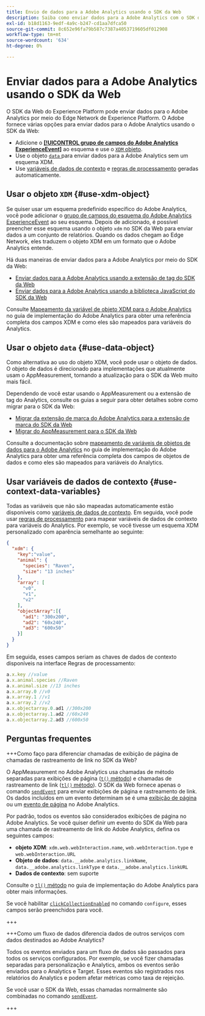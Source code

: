 ```yaml
---
title: Envio de dados para a Adobe Analytics usando o SDK da Web
description: Saiba como enviar dados para a Adobe Analytics com o SDK da Web da Adobe Experience Platform.
exl-id: b18d1163-9edf-4a9c-b247-cd1aa7dfca50
source-git-commit: 8c652e96fa79b587c7387a4053719605df012908
workflow-type: tm+mt
source-wordcount: '634'
ht-degree: 0%

---
```



# Enviar dados para a Adobe Analytics usando o SDK da Web

O SDK da Web do Experience Platform pode enviar dados para o Adobe Analytics por meio do Edge Network de Experience Platform. O Adobe fornece várias opções para enviar dados para o Adobe Analytics usando o SDK da Web:

* Adicione o [**[!UICONTROL grupo de campos do Adobe Analytics ExperienceEvent]**](../../xdm/field-groups/event/analytics-full-extension.md) ao esquema e use o [`XDM` objeto](../commands/sendevent/xdm.md).
* Use o objeto [`data` ](../commands/sendevent/data.md) para enviar dados para a Adobe Analytics sem um esquema XDM.
* Use [variáveis de dados de contexto](https://experienceleague.adobe.com/pt-br/docs/analytics/implementation/vars/page-vars/contextdata) e [regras de processamento](https://experienceleague.adobe.com/pt-br/docs/analytics/admin/admin-tools/manage-report-suites/edit-report-suite/report-suite-general/c-processing-rules/c-processing-rules-configuration/processing-rules-about) geradas automaticamente.

## Usar o objeto `XDM` {#use-xdm-object}

Se quiser usar um esquema predefinido específico do Adobe Analytics, você pode adicionar o [grupo de campos do esquema do Adobe Analytics ExperienceEvent](../../xdm/field-groups/event/analytics-full-extension.md) ao seu esquema. Depois de adicionado, é possível preencher esse esquema usando o objeto `xdm` no SDK da Web para enviar dados a um conjunto de relatórios. Quando os dados chegam ao Edge Network, eles traduzem o objeto XDM em um formato que o Adobe Analytics entende.

Há duas maneiras de enviar dados para a Adobe Analytics por meio do SDK da Web:

* [Enviar dados para a Adobe Analytics usando a extensão de tag do SDK da Web](https://experienceleague.adobe.com/pt-br/docs/analytics/implementation/aep-edge/web-sdk/web-sdk-tag-extension)
* [Enviar dados para a Adobe Analytics usando a biblioteca JavaScript do SDK da Web](https://experienceleague.adobe.com/pt-br/docs/analytics/implementation/aep-edge/web-sdk/web-sdk-javascript-library)

Consulte [Mapeamento da variável de objeto XDM para o Adobe Analytics](https://experienceleague.adobe.com/pt-br/docs/analytics/implementation/aep-edge/xdm-var-mapping) no guia de implementação do Adobe Analytics para obter uma referência completa dos campos XDM e como eles são mapeados para variáveis do Analytics.

## Usar o objeto `data` {#use-data-object}

Como alternativa ao uso do objeto XDM, você pode usar o objeto de dados. O objeto de dados é direcionado para implementações que atualmente usam o AppMeasurement, tornando a atualização para o SDK da Web muito mais fácil.

Dependendo de você estar usando o AppMeasurement ou a extensão de tag do Analytics, consulte os guias a seguir para obter detalhes sobre como migrar para o SDK da Web:

* [Migrar da extensão de marca do Adobe Analytics para a extensão de marca do SDK da Web](https://experienceleague.adobe.com/pt-br/docs/analytics/implementation/aep-edge/web-sdk/analytics-extension-to-web-sdk)
* [Migrar do AppMeasurement para o SDK da Web](https://experienceleague.adobe.com/pt-br/docs/analytics/implementation/aep-edge/web-sdk/appmeasurement-to-web-sdk)

Consulte a documentação sobre [mapeamento de variáveis de objetos de dados para o Adobe Analytics](https://experienceleague.adobe.com/pt-br/docs/analytics/implementation/aep-edge/data-var-mapping) no guia de implementação do Adobe Analytics para obter uma referência completa dos campos de objetos de dados e como eles são mapeados para variáveis do Analytics.

## Usar variáveis de dados de contexto {#use-context-data-variables}

Todas as variáveis que não são mapeadas automaticamente estão disponíveis como [variáveis de dados de contexto](https://experienceleague.adobe.com/pt-br/docs/analytics/implementation/vars/page-vars/contextdata). Em seguida, você pode usar [regras de processamento](https://experienceleague.adobe.com/pt-br/docs/analytics/admin/admin-tools/manage-report-suites/edit-report-suite/report-suite-general/c-processing-rules/c-processing-rules-configuration/processing-rules-about) para mapear variáveis de dados de contexto para variáveis do Analytics. Por exemplo, se você tivesse um esquema XDM personalizado com aparência semelhante ao seguinte:

```json
{
  "xdm": {
    "key":"value",
    "animal": {
      "species": "Raven",
      "size": "13 inches"
    },
    "array": [
      "v0",
      "v1",
      "v2"
    ],
    "objectArray":[{
      "ad1": "300x200",
      "ad2": "60x240",
      "ad3": "600x50"
    }]
  }
}
```

Em seguida, esses campos seriam as chaves de dados de contexto disponíveis na interface Regras de processamento:

```javascript
a.x.key //value
a.x.animal.species //Raven
a.x.animal.size //13 inches
a.x.array.0 //v0
a.x.array.1 //v1
a.x.array.2 //v2
a.x.objectarray.0.ad1 //300x200
a.x.objectarray.1.ad2 //60x240
a.x.objectarray.2.ad3 //600x50
```

## Perguntas frequentes

+++Como faço para diferenciar chamadas de exibição de página de chamadas de rastreamento de link no SDK da Web?

O AppMeasurement no Adobe Analytics usa chamadas de método separadas para exibições de página ([`t()` método](https://experienceleague.adobe.com/pt-br/docs/analytics/implementation/vars/functions/t-method)) e chamadas de rastreamento de link ([`tl()` método](https://experienceleague.adobe.com/pt-br/docs/analytics/implementation/vars/functions/tl-method)). O SDK da Web fornece apenas o comando [`sendEvent`](../commands/sendevent/overview.md) para enviar exibições de página e rastreamento de link. Os dados incluídos em um evento determinam se é uma [exibição de página](https://experienceleague.adobe.com/pt-br/docs/analytics/components/metrics/page-views) ou um [evento de página](https://experienceleague.adobe.com/pt-br/docs/analytics/components/metrics/page-events) no Adobe Analytics.

Por padrão, todos os eventos são considerados exibições de página no Adobe Analytics. Se você quiser definir um evento do SDK da Web para uma chamada de rastreamento de link do Adobe Analytics, defina os seguintes campos:

* **objeto XDM**: `xdm.web.webInteraction.name`, `web.webInteraction.type` e `web.webInteraction.URL`
* **Objeto de dados**: `data.__adobe.analytics.linkName`, `data.__adobe.analytics.linkType` e `data.__adobe.analytics.linkURL`
* **Dados de contexto**: sem suporte

Consulte o [`tl()` método](https://experienceleague.adobe.com/pt-br/docs/analytics/implementation/vars/functions/tl-method) no guia de implementação do Adobe Analytics para obter mais informações.

Se você habilitar [`clickCollectionEnabled`](../commands/configure/clickcollectionenabled.md) no comando `configure`, esses campos serão preenchidos para você.

+++

+++Como um fluxo de dados diferencia dados de outros serviços com dados destinados ao Adobe Analytics?

Todos os eventos enviados para um fluxo de dados são passados para todos os serviços configurados. Por exemplo, se você fizer chamadas separadas para personalização e Analytics, ambos os eventos serão enviados para o Analytics e Target. Esses eventos são registrados nos relatórios do Analytics e podem afetar métricas como taxa de rejeição.

Se você usar o SDK da Web, essas chamadas normalmente são combinadas no comando [`sendEvent`](../commands/sendevent/overview.md).

+++
